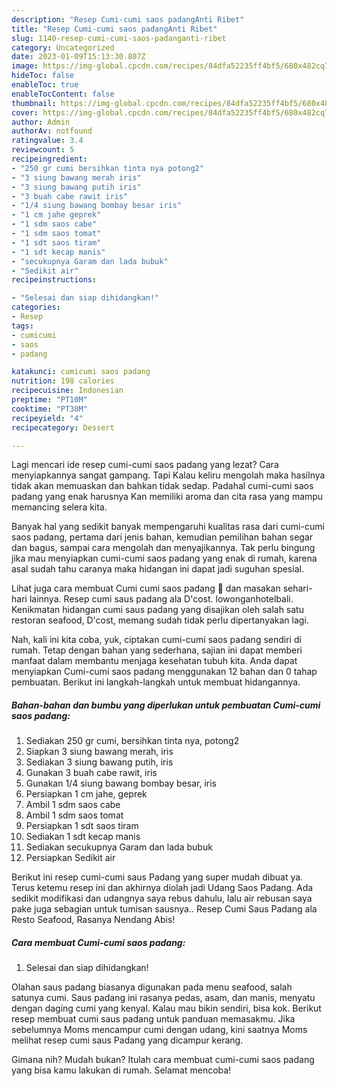 ```yaml
---
description: "Resep Cumi-cumi saos padangAnti Ribet"
title: "Resep Cumi-cumi saos padangAnti Ribet"
slug: 1140-resep-cumi-cumi-saos-padanganti-ribet
category: Uncategorized
date: 2023-01-09T15:13:30.807Z
image: https://img-global.cpcdn.com/recipes/84dfa52235ff4bf5/680x482cq70/cumi-cumi-saos-padang-foto-resep-utama.jpg
hideToc: false
enableToc: true
enableTocContent: false
thumbnail: https://img-global.cpcdn.com/recipes/84dfa52235ff4bf5/680x482cq70/cumi-cumi-saos-padang-foto-resep-utama.jpg
cover: https://img-global.cpcdn.com/recipes/84dfa52235ff4bf5/680x482cq70/cumi-cumi-saos-padang-foto-resep-utama.jpg
author: Admin
authorAv: notfound
ratingvalue: 3.4
reviewcount: 5
recipeingredient:
- "250 gr cumi bersihkan tinta nya potong2"
- "3 siung bawang merah iris"
- "3 siung bawang putih iris"
- "3 buah cabe rawit iris"
- "1/4 siung bawang bombay besar iris"
- "1 cm jahe geprek"
- "1 sdm saos cabe"
- "1 sdm saos tomat"
- "1 sdt saos tiram"
- "1 sdt kecap manis"
- "secukupnya Garam dan lada bubuk"
- "Sedikit air"
recipeinstructions:

- "Selesai dan siap dihidangkan!"
categories:
- Resep
tags:
- cumicumi
- saos
- padang

katakunci: cumicumi saos padang 
nutrition: 198 calories
recipecuisine: Indonesian
preptime: "PT10M"
cooktime: "PT30M"
recipeyield: "4"
recipecategory: Dessert

---
```



Lagi mencari ide resep cumi-cumi saos padang yang lezat? Cara menyiapkannya sangat gampang. Tapi Kalau keliru mengolah maka hasilnya tidak akan memuaskan dan bahkan tidak sedap. Padahal cumi-cumi saos padang yang enak harusnya Kan memiliki aroma dan cita rasa yang mampu memancing selera kita.


Banyak hal yang sedikit banyak mempengaruhi kualitas rasa dari cumi-cumi saos padang, pertama dari jenis bahan, kemudian pemilihan bahan segar dan bagus, sampai cara mengolah dan menyajikannya. Tak perlu bingung jika mau menyiapkan cumi-cumi saos padang yang enak di rumah, karena asal sudah tahu caranya maka hidangan ini dapat jadi suguhan spesial.

Lihat juga cara membuat Cumi cumi saos padang 🦑 dan masakan sehari-hari lainnya. Resep cumi saus padang ala D&#39;cost. lowonganhotelbali. Kenikmatan hidangan cumi saus padang yang disajikan oleh salah satu restoran seafood, D&#39;cost, memang sudah tidak perlu dipertanyakan lagi.


Nah, kali ini kita coba, yuk, ciptakan cumi-cumi saos padang sendiri di rumah. Tetap dengan bahan yang sederhana, sajian ini dapat memberi manfaat dalam membantu menjaga kesehatan tubuh kita. Anda dapat menyiapkan Cumi-cumi saos padang menggunakan 12 bahan dan 0 tahap pembuatan. Berikut ini langkah-langkah untuk membuat hidangannya.

<!--inarticleads1-->

##### Bahan-bahan dan bumbu yang diperlukan untuk pembuatan Cumi-cumi saos padang:

1. Sediakan 250 gr cumi, bersihkan tinta nya, potong2
1. Siapkan 3 siung bawang merah, iris
1. Sediakan 3 siung bawang putih, iris
1. Gunakan 3 buah cabe rawit, iris
1. Gunakan 1/4 siung bawang bombay besar, iris
1. Persiapkan 1 cm jahe, geprek
1. Ambil 1 sdm saos cabe
1. Ambil 1 sdm saos tomat
1. Persiapkan 1 sdt saos tiram
1. Sediakan 1 sdt kecap manis
1. Sediakan secukupnya Garam dan lada bubuk
1. Persiapkan Sedikit air


Berikut ini resep cumi-cumi saus Padang yang super mudah dibuat ya. Terus ketemu resep ini dan akhirnya diolah jadi Udang Saos Padang. Ada sedikit modifikasi dan udangnya saya rebus dahulu, lalu air rebusan saya pake juga sebagian untuk tumisan sausnya.. Resep Cumi Saus Padang ala Resto Seafood, Rasanya Nendang Abis! 

<!--inarticleads2-->

##### Cara membuat Cumi-cumi saos padang:


1. Selesai dan siap dihidangkan!

Olahan saus padang biasanya digunakan pada menu seafood, salah satunya cumi. Saus padang ini rasanya pedas, asam, dan manis, menyatu dengan daging cumi yang kenyal. Kalau mau bikin sendiri, bisa kok. Berikut resep membuat cumi saus padang untuk panduan memasakmu. Jika sebelumnya Moms mencampur cumi dengan udang, kini saatnya Moms melihat resep cumi saus Padang yang dicampur kerang. 

Gimana nih? Mudah bukan? Itulah cara membuat cumi-cumi saos padang yang bisa kamu lakukan di rumah. Selamat mencoba!
